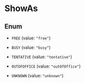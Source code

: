 

# ShowAs

## Enum


* `FREE` (value: `"free"`)

* `BUSY` (value: `"busy"`)

* `TENTATIVE` (value: `"tentative"`)

* `OUTOFOFFICE` (value: `"outOfOffice"`)

* `UNKNOWN` (value: `"unknown"`)



